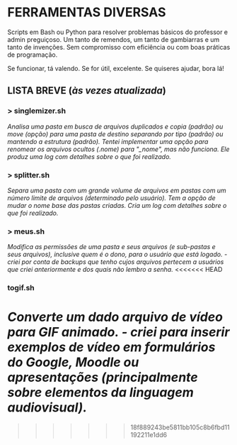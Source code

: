 # FERRAMENTAS DIVERSAS

Scripts em Bash ou Python para resolver problemas básicos do professor e admin preguiçoso.
Um tanto de remendos, um tanto de gambiarras e um tanto de invenções.
Sem compromisso com eficiência ou com boas práticas de programação.

Se funcionar, tá valendo.
Se for útil, excelente.
Se quiseres ajudar, bora lá!

## LISTA BREVE (*às vezes atualizada*)
### **> singlemizer.sh**
*Analisa uma pasta em busca de arquivos duplicados e copia (padrão) ou move (opção) para uma pasta de destino separando por tipo (padrão) ou mantendo a estrutura (padrão). Tentei implementar uma opção para renomear os arquivos ocultos (.nome) para "_nome", mas não funciona. Ele produz uma log com detalhes sobre o que foi realizado.*

### **> splitter.sh**
*Separa uma pasta com um grande volume de arquivos em pastas com um número limite de arquivos (determinado pelo usuário). Tem a opção de mudar o nome base das pastas criadas. Cria um log com detalhes sobre o que foi realizado.*

### **> meus.sh**
*Modifica as permissões de uma pasta e seus arquivos (e sub-pastas e seus arquivos), inclusive quem é o dono, para o usuário que está logado. - criei por conta de backups que tenho cujos arquivos pertecem a usuários que criei anteriormente e dos quais não lembro a senha.*
<<<<<<< HEAD

### **togif.sh**
*Converte um dado arquivo de vídeo para GIF animado. - criei para inserir exemplos de vídeo em formulários do Google, Moodle ou apresentações (principalmente sobre elementos da linguagem audiovisual).*
=======

>>>>>>> 18f889243be5811bb105c8b6fbd11192211e1dd6